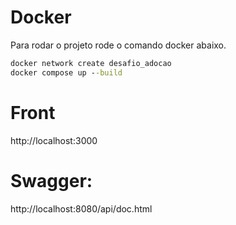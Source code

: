 # Docker
Para rodar o projeto rode o comando docker abaixo.
```cmd
docker network create desafio_adocao
docker compose up --build
```

# Front
http://localhost:3000

# Swagger:

http://localhost:8080/api/doc.html